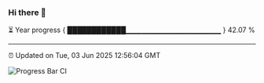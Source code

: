 ### Hi there 👋

⏳ Year progress { ████████████▁▁▁▁▁▁▁▁▁▁▁▁▁▁▁▁▁▁ } 42.07 %

---

⏰ Updated on Tue, 03 Jun 2025 12:56:04 GMT

![Progress Bar CI](https://github.com/DhruviPatel157/GitHub-Actions-Demo/workflows/Progress%20Bar%20CI/badge.svg)
